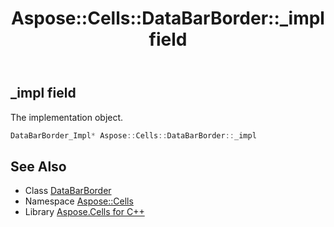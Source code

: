 ﻿---
title: Aspose::Cells::DataBarBorder::_impl field
linktitle: _impl
second_title: Aspose.Cells for C++ API Reference
description: 'Aspose::Cells::DataBarBorder::_impl field. The implementation object in C++.'
type: docs
weight: 1000
url: /cpp/aspose.cells/databarborder/_impl/
---
## _impl field


The implementation object.

```cpp
DataBarBorder_Impl* Aspose::Cells::DataBarBorder::_impl
```

## See Also

* Class [DataBarBorder](../)
* Namespace [Aspose::Cells](../../)
* Library [Aspose.Cells for C++](../../../)
